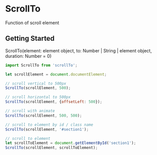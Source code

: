 # ScrollTo
Function of scroll element

## Getting Started
ScrollTo(element: element object, to: Number | String | element object, duration: Number = 0)
```js
import ScrollTo from 'scrollTo';

let scrollElement = document.documentElement;

// scroll vertical to 500px
ScrollTo(scrollElement, 500);

// scroll horizontal to 500px
ScrollTo(scrollElement, {offsetLeft: 500});

// scroll with animate
ScrollTo(scrollElement, 500, 500);

// scroll to element by id / class name
ScrollTo(scrollElement, '#section1');

// scroll to element
let scrollToElement = document.getElementById('section1');
ScrollTo(scrollElement, scrollToElement);
```
